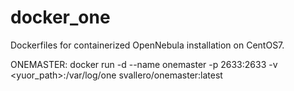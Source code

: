 # docker_one
Dockerfiles for containerized OpenNebula installation on CentOS7. 

ONEMASTER:
docker run -d --name onemaster -p 2633:2633 -v <yuor_path>:/var/log/one svallero/onemaster:latest
